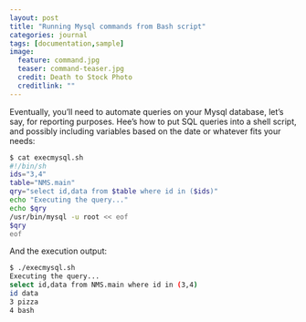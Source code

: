 ```yaml
---
layout: post
title: "Running Mysql commands from Bash script"
categories: journal
tags: [documentation,sample]
image:
  feature: command.jpg
  teaser: command-teaser.jpg
  credit: Death to Stock Photo
  creditlink: ""
---
```

Eventually, you’ll need to automate queries on your Mysql database, let’s say, for reporting purposes.
Hee’s how to put SQL queries into a shell script, and possibly including variables based on the date or whatever fits your needs:

``` Bash
$ cat execmysql.sh
#!/bin/sh
ids="3,4"
table="NMS.main"
qry="select id,data from $table where id in ($ids)"
echo "Executing the query..."
echo $qry
/usr/bin/mysql -u root << eof
$qry
eof
```

And the execution output:

``` Bash
$ ./execmysql.sh
Executing the query...
select id,data from NMS.main where id in (3,4)
id data
3 pizza
4 bash
```
